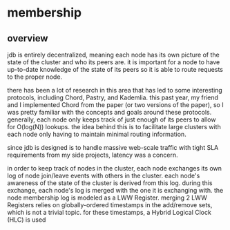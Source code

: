 # membership
## overview
jdb is entirely decentralized, meaning each node has its own picture of the state of the cluster and who its peers are. it is important for a node to have up-to-date knowledge of the state of its peers so it is able to route requests to the proper node.

there has been a lot of research in this area that has led to some interesting protocols, including Chord, Pastry, and Kademlia. this past year, my friend and I implemented Chord from the paper (or two versions of the paper), so I was pretty familiar with the concepts and goals around these protocols. generally, each node only keeps track of just enough of its peers to allow for O(log(N)) lookups. the idea behind this is to facilitate large clusters with each node only having to maintain minimal routing information.

since jdb is designed is to handle massive web-scale traffic with tight SLA requirements from my side projects, latency was a concern. 


in order to keep track of nodes in the cluster, each node exchanges its own log of node join/leave events with others in the cluster. each node's awareness of the state of the cluster is derived from this log. during this exchange, each node's log is merged with the one it is exchanging with. the node membership log is modeled as a LWW Register. merging 2 LWW Registers relies on globally-ordered timestamps in the add/remove sets, which is not a trivial topic. for these timestamps, a Hybrid Logical Clock (HLC) is used
